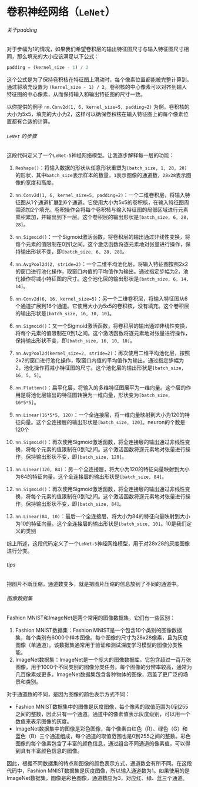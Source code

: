 # 卷积神经网络（`LeNet`）

###### 关于padding

对于步幅为1的情况，如果我们希望卷积层的输出特征图尺寸与输入特征图尺寸相同，那么填充的大小应该满足以下公式：

```python
padding = (kernel_size - 1) / 2
```

这个公式是为了保持卷积核在特征图上滑动时，每个像素位置都能被完整计算到。通过将填充设置为 `(kernel_size - 1) / 2`，卷积核的中心像素可以对齐到输入特征图的中心像素，从而保持输入和输出特征图的尺寸一致。

以你提供的例子 `nn.Conv2d(1, 6, kernel_size=5, padding=2)` 为例，卷积核的大小为5x5，填充的大小为2，这样可以确保卷积核在输入特征图上的每个像素位置都有合适的计算。



###### `LeNet` 的步骤

这段代码定义了一个`LeNet-5`神经网络模型。让我逐步解释每一层的功能：

1. `Reshape()`：将输入数据的形状从任意形状重塑为`[batch_size, 1, 28, 28]`的形状，其中`batch_size`表示样本的数量，`1`表示图像的通道数，`28x28`表示图像的宽度和高度。

2. `nn.Conv2d(1, 6, kernel_size=5, padding=2)`：一个二维卷积层，将输入特征图从1个通道扩展到6个通道。它使用大小为5x5的卷积核，在输入特征图周围添加2个填充。卷积操作会将每个卷积核与输入特征图的局部区域进行元素乘积累加，并输出到下一层。这个卷积层的输出形状是`[batch_size, 6, 28, 28]`。

3. `nn.Sigmoid()`：一个Sigmoid激活函数，将卷积层的输出通过非线性变换，将每个元素的值限制在0到1之间。这个激活函数将逐元素地对张量进行操作，保持输出形状不变，即`[batch_size, 6, 28, 28]`。

4. `nn.AvgPool2d(2, stride=2)`：一个二维平均池化层，将输入特征图按照2x2的窗口进行池化操作，取窗口内值的平均值作为输出。通过指定步幅为2，池化操作将减小特征图的尺寸。这个池化层的输出形状是`[batch_size, 6, 14, 14]`。

5. `nn.Conv2d(6, 16, kernel_size=5)`：另一个二维卷积层，将输入特征图从6个通道扩展到16个通道。它使用大小为5x5的卷积核，没有填充。这个卷积层的输出形状是`[batch_size, 16, 10, 10]`。

6. `nn.Sigmoid()`：又一个Sigmoid激活函数，将卷积层的输出通过非线性变换，将每个元素的值限制在0到1之间。这个激活函数将逐元素地对张量进行操作，保持输出形状不变，即`[batch_size, 16, 10, 10]`。

7. `nn.AvgPool2d(kernel_size=2, stride=2)`：再次使用二维平均池化层，按照2x2的窗口进行池化操作，取窗口内值的平均值作为输出。通过指定步幅为2，池化操作将减小特征图的尺寸。这个池化层的输出形状是`[batch_size, 16, 5, 5]`。

8. `nn.Flatten()`：扁平化层，将输入的多维特征图展平为一维向量。这个层的作用是将池化层输出的特征图转换为一维向量，形状变为`[batch_size, 16*5*5]`。

9. `nn.Linear(16*5*5, 120)`：一个全连接层，将一维向量映射到大小为120的特征向量。这个全连接层的输出形状是`[batch_size, 120]`。neuron的个数是120个

10. `nn.Sigmoid()`：再次使用Sigmoid激活函数，将全连接层的输出通过非线性变换，将每个元素的值限制在0到1之间。这个激活函数将逐元素地对张量进行操作，保持输出形状不变，即`[batch_size, 120]`。

11. `nn.Linear(120, 84)`：另一个全连接层，将大小为120的特征向量映射到大小为84的特征向量。这个全连接层的输出形状是`[batch_size, 84]`。

12. `nn.Sigmoid()`：再次使用Sigmoid激活函数，将全连接层的输出通过非线性变换，将每个元素的值限制在0到1之间。这个激活函数将逐元素地对张量进行操作，保持输出形状不变，即`[batch_size, 84]`。

13. `nn.Linear(84, 10)`：最后一个全连接层，将大小为84的特征向量映射到大小为10的特征向量。这个全连接层的输出形状是`[batch_size, 10]`。10是我们定义的类别

综上所述，这段代码定义了一个`LeNet-5`神经网络模型，用于对28x28的灰度图像进行分类。

###### tips

把图片不断压缩，通道数变多，就是把图片压缩的信息放到了不同的通道中。

###### 图像数据集

Fashion MNIST和ImageNet是两个常用的图像数据集，它们有一些区别：

1. Fashion MNIST数据集：Fashion MNIST是一个包含10个类别的图像数据集，每个类别有6000个样本图像。每个图像的尺寸为28x28像素，且为灰度图像（单通道）。该数据集通常用于验证和测试深度学习模型的图像分类性能。
2. ImageNet数据集：ImageNet是一个庞大的图像数据库，它包含超过一百万张图像，用于1000个不同类别的图像分类任务。每个图像的分辨率较高，通常为几百像素或更多。ImageNet数据集包含各种物体的图像，涵盖了更广泛的场景和类别。

对于通道数的不同，是因为图像的颜色表示方式不同：

- Fashion MNIST数据集中的图像是灰度图像，每个像素的取值范围为0到255之间的整数，因此只有一个通道。通道中的像素值表示灰度级别，可以用一个数值来表示图像的灰度。
- ImageNet数据集中的图像是彩色图像，每个像素由红色（R）、绿色（G）和蓝色（B）三个通道组成，每个通道的取值范围也是0到255之间的整数。彩色图像的每个像素包含了丰富的颜色信息，通过组合不同通道的像素值，可以得到具有丰富颜色信息的图像。

因此，根据不同数据集的特点和图像的颜色表示方式，通道数会有所不同。在这段代码中，Fashion MNIST数据集是灰度图像，所以输入通道数为1。如果使用的是ImageNet数据集，图像是彩色图像，通道数应为3，对应红、绿、蓝三个通道。